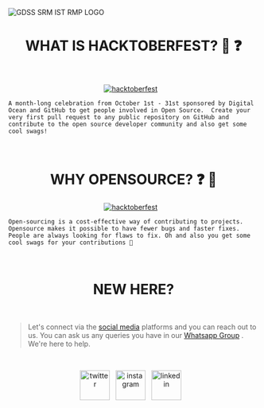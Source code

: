 ![GDSS SRM IST RMP LOGO](https://i.ibb.co/6PTG0gK/GDSC-SRM-Institute-of-Science-Technology-Ramapuram-Campus-Logo-x1.png)

<h1 align="center"> WHAT IS HACKTOBERFEST? 🤔 ❓ </h1>

&nbsp;&nbsp;

<p align="center" > 
<a href="https://hacktoberfest.digitalocean.com/" target="_blank"><img src="https://user-images.githubusercontent.com/26855364/136644285-080cd2bf-be2d-45ed-b212-d8717d430524.jpeg" alt="hacktoberfest"/></a> &nbsp;&nbsp;
</p>

`A month-long celebration from October 1st - 31st sponsored by Digital Ocean and GitHub to get people involved in Open Source. 
Create your very first pull request to any public repository on GitHub and contribute to the open source developer community and also get some cool swags!`

&nbsp;&nbsp;

<h1 align="center"> WHY OPENSOURCE? ❓ 🤔 </h1>
<p align="center" > 
<a href="https://github.com/dsc-srmrmp/dsc-srmrmp.github.io" target="_blank"><img src="https://user-images.githubusercontent.com/26855364/136653627-c51baabd-e937-47b0-8ed8-ae89174312ba.png" alt="hacktoberfest"/></a> &nbsp;&nbsp;
</p>

`Open-sourcing is a cost-effective way of contributing to projects. Opensource makes it possible to have fewer bugs and faster fixes. People are always looking for flaws to fix. Oh and also you get some cool swags for your contributions 👀`

 &nbsp;&nbsp;

<h1 align="center"> NEW HERE? </h1>

&nbsp;&nbsp;

>Let's connect via the [social media](https://linktr.ee/dscsrm.rmp) platforms and you can reach out to us. You can ask us any queries you have in our [Whatsapp Group](https://chat.whatsapp.com/LYXXM1rcUpJIoq3AvwImLV) . We're here to help.


<br>

<p align="center">
<a href="https://twitter.com/dscsrmramapuram" target="_blank"><img align="center" src="https://louisville.edu/artsandsciences/images/icons/social/twitter-color-transparent.png/image" alt="twitter" alt="twitter" height="60" width="60" /></a> &nbsp;&nbsp;<a href="https://www.instagram.com/dscsrm.rmp/" target="_blank"><img align="center" src="https://upload.wikimedia.org/wikipedia/commons/thumb/e/e7/Instagram_logo_2016.svg/2048px-Instagram_logo_2016.svg.png" alt="instagram" height="60" width="60" /></a> &nbsp;&nbsp;<a href="https://www.linkedin.com/in/dsc-srm-ramapuram/" target="_blank"><img align="center" src="https://www.vectorlogo.zone/logos/linkedin/linkedin-tile.svg" alt="linkedin" height="60" width="60" /></a> &nbsp;&nbsp;
</p>
